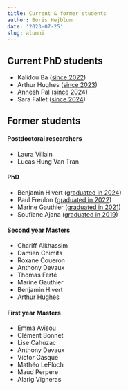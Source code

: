 ```yaml
---
title: Current & former students
author: Boris Hejblum
date: '2023-07-25'
slug: alumni
---
```


## Current PhD students

 - Kalidou Ba  ([since 2022](https://theses.fr/s349491))
 - Arthur Hughes  ([since 2023](https://theses.fr/s370773))
 - Annesh Pal ([since 2024](https://theses.fr/s371051))
 - Sara Fallet ([since 2024](https://theses.fr/s398058))

## Former students

#### Postdoctoral researchers

 - Laura Villain [<i class="fa fa-linkedin" aria-hidden="true"></i>](https://www.linkedin.com/in/laura-villain-2405a4b7/)
 - Lucas Hung Van Tran [<i class="fa fa-linkedin" aria-hidden="true"></i>](https://www.linkedin.com/in/lucas-t-b9836283/)


#### PhD

 - Benjamin Hivert ([graduated in 2024](https://theses.fr/2024BORD0171)) [<i class="fa fa-globe" aria-hidden="true"></i>](https://fr.linkedin.com/in/benjamin-hivert-55a532187) 
 - Paul Freulon ([graduated in 2022](https://www.theses.fr/2023BORD0082)) [<i class="fa fa-globe" aria-hidden="true"></i>](https://pfreulon.perso.math.cnrs.fr/) 
 - Marine Gauthier ([graduated in 2021](https://www.theses.fr/2021BORD0304)) [<i class="fa fa-linkedin" aria-hidden="true"></i>](https://www.linkedin.com/in/marine-gauthier-epoch/)
 - Soufiane Ajana ([graduated in 2019](https://www.theses.fr/241144191)) [<i class="fa fa-linkedin" aria-hidden="true"></i>](https://www.linkedin.com/in/soufiane-ajana/) 

#### Second year Masters
 
 - Chariff Alkhassim [<i class="fa fa-linkedin" aria-hidden="true"></i>](https://www.linkedin.com/in/chariff-alkhassim-08a9b31a3/)
 - Damien Chimits [<i class="fa fa-linkedin" aria-hidden="true"></i>](https://www.linkedin.com/in/damien-chimits-5085b586/)
 - Roxane Coueron [<i class="fa fa-linkedin" aria-hidden="true"></i>](https://www.linkedin.com/in/roxane-coueron-350709114/)
 - Anthony Devaux [<i class="fa fa-linkedin" aria-hidden="true"></i>](https://www.linkedin.com/in/anthony-devaux-44540b153/)
 - Thomas Ferté [<i class="fa fa-linkedin" aria-hidden="true"></i>](https://www.linkedin.com/in/thomas-ferte-bb632b256/)
 - Marine Gauthier [<i class="fa fa-linkedin" aria-hidden="true"></i>](https://www.linkedin.com/in/marine-gauthier-epoch/)
 - Benjamin Hivert [<i class="fa fa-linkedin" aria-hidden="true"></i>](https://www.linkedin.com/in/benjamin-hivert-55a532187/)
 - Arthur Hughes [<i class="fa fa-linkedin" aria-hidden="true"></i>](https://www.linkedin.com/in/arthur-hughes-4a63a6243/)
 

#### First year Masters
 
 - Emma Avisou [<i class="fa fa-linkedin" aria-hidden="true"></i>](https://www.linkedin.com/in/emma-avisou-146040203/)
 - Clément Bonnet
 - Lise Cahuzac [<i class="fa fa-linkedin" aria-hidden="true"></i>](https://www.linkedin.com/in/lise-cahuzac-32236590/)
 - Anthony Devaux [<i class="fa fa-linkedin" aria-hidden="true"></i>](https://www.linkedin.com/in/anthony-devaux-44540b153/)
 - Victor Gasque [<i class="fa fa-linkedin" aria-hidden="true"></i>](https://www.linkedin.com/in/victor-gasque/)
 - Mathéo LeFloch [<i class="fa fa-linkedin" aria-hidden="true"></i>](https://www.linkedin.com/in/mathéo-le-floch-42a515227/)
 - Maud Perpere [<i class="fa fa-linkedin" aria-hidden="true"></i>](https://www.linkedin.com/in/maud-perpere-a77a18168/)
 - Alarig Vigneras [<i class="fa fa-linkedin" aria-hidden="true"></i>](https://www.linkedin.com/in/alarig-vigneras-b944b0283/)
